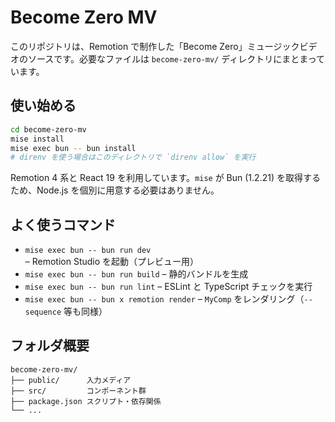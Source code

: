 # Become Zero MV

このリポジトリは、Remotion で制作した「Become Zero」ミュージックビデオのソースです。必要なファイルは `become-zero-mv/` ディレクトリにまとまっています。

## 使い始める

```bash
cd become-zero-mv
mise install
mise exec bun -- bun install
# direnv を使う場合はこのディレクトリで `direnv allow` を実行
```

Remotion 4 系と React 19 を利用しています。`mise` が Bun (1.2.21) を取得するため、Node.js を個別に用意する必要はありません。

## よく使うコマンド

- `mise exec bun -- bun run dev` – Remotion Studio を起動（プレビュー用）
- `mise exec bun -- bun run build` – 静的バンドルを生成
- `mise exec bun -- bun run lint` – ESLint と TypeScript チェックを実行
- `mise exec bun -- bun x remotion render` – `MyComp` をレンダリング（`--sequence` 等も同様）

## フォルダ概要

```
become-zero-mv/
├── public/      入力メディア
├── src/         コンポーネント群
├── package.json スクリプト・依存関係
└── ...
```
